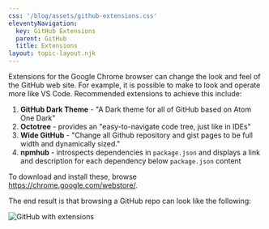 ```yaml
---
css: '/blog/assets/github-extensions.css'
eleventyNavigation:
  key: GitHub Extensions
  parent: GitHub
  title: Extensions
layout: topic-layout.njk
---
```


Extensions for the Google Chrome browser can change
the look and feel of the GitHub web site.
For example, it is possible to make to look and operate
more like VS Code.
Recommended extensions to achieve this include:

1. **GitHub Dark Theme** - "A Dark theme for all of GitHub based on Atom One Dark"
1. **Octotree** - provides an "easy-to-navigate code tree, just like in IDEs"
1. **Wide GitHub** - "Change all Github repository and gist pages
   to be full width and dynamically sized."
1. **npmhub** - introspects dependencies in `package.json` and
   displays a link and description for each dependency
   below `package.json` content

To download and install these, browse <https://chrome.google.com/webstore/>.

The end result is that browsing a GitHub repo can look like the following:

![GitHub with extensions](/blog/assets/github-with-extensions.png)
